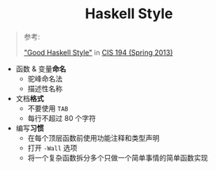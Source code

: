 <h1 align="center">Haskell Style</h1>

> 参考:
> 
> ["Good Haskell Style"](https://www.seas.upenn.edu/~cis1940/spring13/docs/style.pdf) in [CIS 194 (Spring 2013)](https://www.seas.upenn.edu/~cis1940/spring13/)

* 函数 & 变量**命名**
  * 驼峰命名法
  * 描述性名称
* 文档**格式**
  * 不要使用 `TAB`
  * 每行不超过 80 个字符
* 编写**习惯**
  * 在每个顶层函数前使用功能注释和类型声明
  * 打开 `-Wall` 选项
  * 将一个复杂函数拆分多个只做一个简单事情的简单函数实现